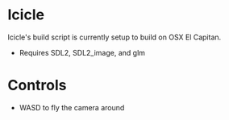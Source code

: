 # Icicle
Icicle's build script is currently setup to build on OSX El Capitan.

* Requires SDL2, SDL2_image, and glm

# Controls

* WASD to fly the camera around
